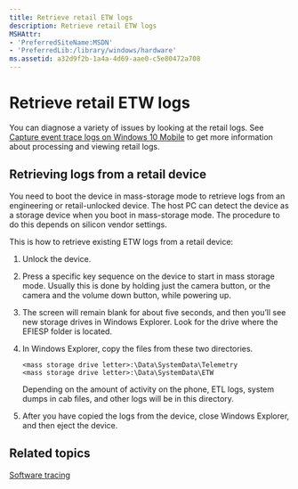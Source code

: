 ```yaml
---
title: Retrieve retail ETW logs
description: Retrieve retail ETW logs
MSHAttr:
- 'PreferredSiteName:MSDN'
- 'PreferredLib:/library/windows/hardware'
ms.assetid: a32d9f2b-1a4a-4d69-aae0-c5e80472a708
---
```


# Retrieve retail ETW logs


You can diagnose a variety of issues by looking at the retail logs. See [Capture event trace logs on Windows 10 Mobile](capture-event-trace-logs-on-windows-phone.md) to get more information about processing and viewing retail logs.

## Retrieving logs from a retail device


You need to boot the device in mass-storage mode to retrieve logs from an engineering or retail-unlocked device. The host PC can detect the device as a storage device when you boot in mass-storage mode. The procedure to do this depends on silicon vendor settings.

This is how to retrieve existing ETW logs from a retail device:

1.  Unlock the device.

2.  Press a specific key sequence on the device to start in mass storage mode. Usually this is done by holding just the camera button, or the camera and the volume down button, while powering up.

3.  The screen will remain blank for about five seconds, and then you’ll see new storage drives in Windows Explorer. Look for the drive where the EFIESP folder is located.

4.  In Windows Explorer, copy the files from these two directories.

    ``` syntax
    <mass storage drive letter>:\Data\SystemData\Telemetry
    <mass storage drive letter>:\Data\SystemData\ETW
    ```

    Depending on the amount of activity on the phone, ETL logs, system dumps in cab files, and other logs will be in this directory.

5.  After you have copied the logs from the device, close Windows Explorer, and then eject the device.

## Related topics


[Software tracing](index.md)

 

 







